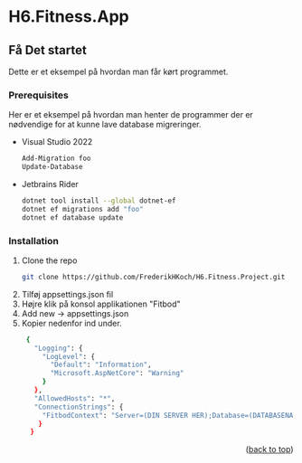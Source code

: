 # H6.Fitness.App
<!-- GETTING STARTED -->
## Få Det startet

Dette er et eksempel på hvordan man får kørt programmet.

### Prerequisites

Her er et eksempel på hvordan man henter de programmer der er nødvendige for at kunne lave database migreringer.
* Visual Studio 2022
  ```sh
  Add-Migration foo
  Update-Database
  ```
* Jetbrains Rider
  ```sh
  dotnet tool install --global dotnet-ef
  dotnet ef migrations add "foo"
  dotnet ef database update
  ```
### Installation

1. Clone the repo
   ```sh
   git clone https://github.com/FrederikHKoch/H6.Fitness.Project.git
   ```
2. Tilføj appsettings.json fil
3. Højre klik på konsol applikationen "Fitbod"
4. Add new -> appsettings.json
5. Kopier nedenfor ind under.
   ```sh
    {
      "Logging": {
        "LogLevel": {
          "Default": "Information",
          "Microsoft.AspNetCore": "Warning"
        }
      },
      "AllowedHosts": "*",
      "ConnectionStrings": {
        "FitbodContext": "Server=(DIN SERVER HER);Database=(DATABASENAVN);Trusted_Connection=True;MultipleActiveResultSets=true;Integrated Security=true",
       } 
     }
   ```
<p align="right">(<a href="#readme-top">back to top</a>)</p>
